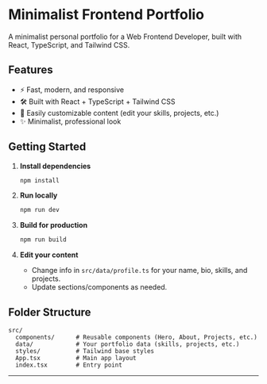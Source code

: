# Minimalist Frontend Portfolio

A minimalist personal portfolio for a Web Frontend Developer, built with React, TypeScript, and Tailwind CSS.

## Features

- ⚡ Fast, modern, and responsive
- 🛠️ Built with React + TypeScript + Tailwind CSS
- 📝 Easily customizable content (edit your skills, projects, etc.)
- ✨ Minimalist, professional look

## Getting Started

1. **Install dependencies**

   ```bash
   npm install
   ```

2. **Run locally**

   ```bash
   npm run dev
   ```

3. **Build for production**

   ```bash
   npm run build
   ```

4. **Edit your content**

   - Change info in `src/data/profile.ts` for your name, bio, skills, and projects.
   - Update sections/components as needed.

## Folder Structure

```
src/
  components/      # Reusable components (Hero, About, Projects, etc.)
  data/            # Your portfolio data (skills, projects, etc.)
  styles/          # Tailwind base styles
  App.tsx          # Main app layout
  index.tsx        # Entry point
```

---